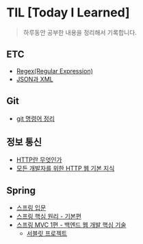 # TIL [Today I Learned]

> 하루동안 공부한 내용을 정리해서 기록합니다.

## ETC
+ [Regex(Regular Expression)](./ETC/Regex.md)
+ [JSON과 XML](./ETC/JSONandXML.md)

## Git

+ [git 명령어 정리](./Git/git_commands.md)


## 정보 통신

+ [HTTP란 무엇인가](./HTTP/HTTP.md)
+ [모든 개발자를 위한 HTTP 웹 기본 지식](https://github.com/Hoya324/HTTPStudy)

## Spring

+ [스프링 입문](https://github.com/Hoya324/springStudy)
+ [스프링 핵심 원리 - 기본편](https://github.com/Hoya324/springStudyBasic)
+ [스프링 MVC 1편 - 백엔드 웹 개발 핵심 기술](https://github.com/Hoya324/springMVCStudy)
  - [서블릿 프로젝트](https://github.com/Hoya324/servlet)


<!-- 제어,비제어 컴포넌트 -->

